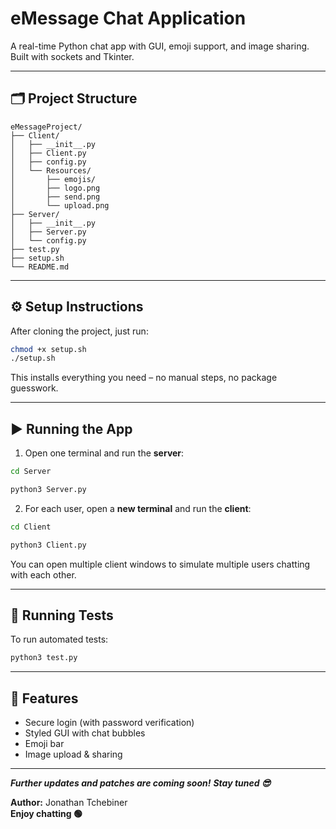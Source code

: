 # eMessage Chat Application

A real-time Python chat app with GUI, emoji support, and image sharing. Built with sockets and Tkinter.

---

## 🗂 Project Structure

```
eMessageProject/
├── Client/
│   ├── __init__.py
│   ├── Client.py
│   ├── config.py
│   └── Resources/
│       ├── emojis/
│       ├── logo.png
│       ├── send.png
│       └── upload.png
├── Server/
│   ├── __init__.py
│   ├── Server.py
│   └── config.py
├── test.py
├── setup.sh
└── README.md
```

---

## ⚙️ Setup Instructions

After cloning the project, just run:

```bash
chmod +x setup.sh
./setup.sh
```

This installs everything you need – no manual steps, no package guesswork.

---

## ▶️ Running the App

1. Open one terminal and run the **server**:
```bash
cd Server
```

```bash
python3 Server.py
```

2. For each user, open a **new terminal** and run the **client**:
```bash
cd Client
```

```bash
python3 Client.py
```

You can open multiple client windows to simulate multiple users chatting with each other.

---

## 🧪 Running Tests

To run automated tests:
```bash
python3 test.py
```

---

## 📌 Features

- Secure login (with password verification)
- Styled GUI with chat bubbles
- Emoji bar
- Image upload & sharing

---

***Further updates and patches are coming soon!***
***Stay tuned 😎*** 

**Author:** Jonathan Tchebiner  
**Enjoy chatting 🟢**
